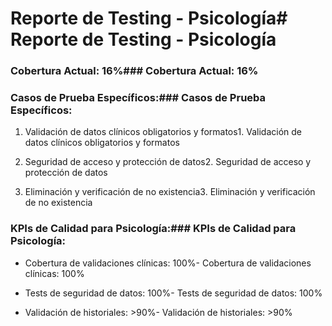 # Reporte de Testing - Psicología# Reporte de Testing - Psicología



### Cobertura Actual: 16%### Cobertura Actual: 16%



### Casos de Prueba Específicos:### Casos de Prueba Específicos:



1. Validación de datos clínicos obligatorios y formatos1. Validación de datos clínicos obligatorios y formatos

2. Seguridad de acceso y protección de datos2. Seguridad de acceso y protección de datos

3. Eliminación y verificación de no existencia3. Eliminación y verificación de no existencia



### KPIs de Calidad para Psicología:### KPIs de Calidad para Psicología:



- Cobertura de validaciones clínicas: 100%- Cobertura de validaciones clínicas: 100%

- Tests de seguridad de datos: 100%- Tests de seguridad de datos: 100%

- Validación de historiales: >90%- Validación de historiales: >90%

